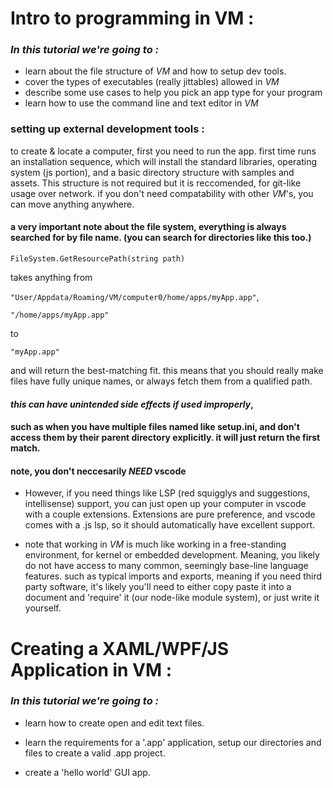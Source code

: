 # Intro to programming in VM : 
### _In this tutorial we're going to :_

- learn about the file structure of _VM_ and how to setup dev tools.
- cover the types of executables (really jittables) allowed in _VM_
- describe some use cases to help you pick an app type for your program
- learn how to use the command line and text editor in _VM_

### setting up external development tools : 

to create & locate a computer, first you need to run the app.
first time runs an installation sequence, which will install the standard libraries, operating system (js portion), and a basic directory structure with samples and assets. This structure is not required but it is reccomended, for git-like usage over network. if you don't need compatability with other _VM_'s, you can move anything anywhere.

#### a very important note about the file system, everything is always searched for by file name. (you can search for directories like this too.)

`FileSystem.GetResourcePath(string path)`

 takes anything from 

`"User/Appdata/Roaming/VM/computer0/home/apps/myApp.app"`, 

`"/home/apps/myApp.app"`

   to

`"myApp.app"`

 and will return the best-matching fit. this means that you should really make files have fully unique names, or always fetch them from a qualified path. 

 #### _this can have unintended side effects if used improperly_, 

 #### such as when you have multiple files named like setup.ini, and don't access them by their parent directory explicitly. it will just return the first match.


#### note, you don't neccesarily _NEED_ vscode

- However, if you need things like LSP (red squigglys and suggestions, intellisense) support, you can just open up your
computer in vscode with a couple extensions. Extensions are pure preference, and vscode comes with a .js lsp, so it should automatically have excellent support.

- note that working in _VM_ is much like working in a free-standing environment, for kernel or embedded development. Meaning, you likely do not have access to many common, seemingly base-line language features. such as typical imports and exports, meaning if you need
third party software, it's likely you'll need to either copy paste it into a document and 'require' it (our node-like module system), or
just write it yourself.




# Creating a XAML/WPF/JS Application in VM :
### _In this tutorial we're going to :_

- learn how to create open and edit text files.

- learn the requirements for a '.app' application, setup our directories and files to create a valid .app project. 

- create a 'hello world' GUI app.

